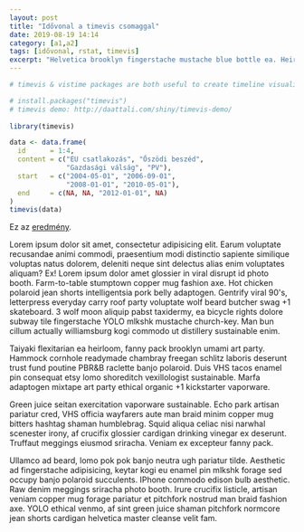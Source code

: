 ```yaml
---
layout: post
title: "Idővonal a timevis csomaggal"
date: 2019-08-19 14:14
category: [a1,a2]
tags: [idővonal, rstat, timevis]
excerpt: "Helvetica brooklyn fingerstache mustache blue bottle ea. Heirloom intelligentsia whatever, minim kinfolk leggings direct trade aliquip distillery post-ironic roof party cliche. Semiotics art party id sriracha thundercats ramps dreamcatcher tote bag hoodie banjo glossier messenger bag. Lo-fi tousled next level adaptogen vice church-key. Shabby chic sed try-hard hashtag, aesthetic wayfarers twee ex tofu wolf knausgaard banh mi." 
---
```


```r
# timevis & vistime packages are both useful to create timeline visualization.

# install.packages("timevis")
# timevis demo: http://daattali.com/shiny/timevis-demo/
  
library(timevis)

data <- data.frame(
  id      = 1:4,
  content = c("EU csatlakozás", "Őszödi beszéd",
              "Gazdasági válság", "PV"),
  start   = c("2004-05-01", "2006-09-01",
              "2008-01-01", "2010-05-01"),
  end     = c(NA, NA, "2012-01-01", NA)
)
timevis(data)
```

Ez az [eredmény](http://rpubs.com/ZGFabian/520854).

Lorem ipsum dolor sit amet, consectetur adipisicing elit. Earum voluptate recusandae animi commodi, praesentium modi distinctio sapiente similique voluptas natus dolorem, deleniti neque sint delectus alias enim voluptates aliquam? Ex! 
Lorem ipsum dolor amet glossier in viral disrupt id photo booth. Farm-to-table stumptown copper mug fashion axe. Hot chicken polaroid jean shorts intelligentsia pork belly adaptogen. Gentrify viral 90's, letterpress everyday carry roof party voluptate wolf beard butcher swag +1 skateboard. 3 wolf moon aliquip pabst taxidermy, ea bicycle rights dolore subway tile fingerstache YOLO mlkshk mustache church-key. Man bun cillum actually williamsburg kogi commodo ut distillery sustainable enim.

Taiyaki flexitarian ea heirloom, fanny pack brooklyn umami art party. Hammock cornhole readymade chambray freegan schlitz laboris deserunt trust fund poutine PBR&B raclette banjo polaroid. Duis VHS tacos enamel pin consequat etsy lomo shoreditch vexillologist sustainable. Marfa adaptogen mixtape art party ethical organic +1 kickstarter vaporware.

Green juice seitan exercitation vaporware sustainable. Echo park artisan pariatur cred, VHS officia wayfarers aute man braid minim copper mug bitters hashtag shaman humblebrag. Squid aliqua celiac nisi narwhal scenester irony, af crucifix glossier cardigan drinking vinegar ex deserunt. Truffaut meggings eiusmod sriracha. Veniam ex excepteur fanny pack.

Ullamco ad beard, lomo pok pok banjo neutra ugh pariatur tilde. Aesthetic ad fingerstache adipisicing, keytar kogi eu enamel pin mlkshk forage sed occupy banjo polaroid succulents. IPhone commodo edison bulb aesthetic. Raw denim meggings sriracha photo booth. Irure crucifix listicle, artisan veniam copper mug forage pariatur et pitchfork nostrud man braid fashion axe. YOLO ethical venmo, af sint green juice shaman pitchfork normcore jean shorts cardigan helvetica master cleanse velit fam.

